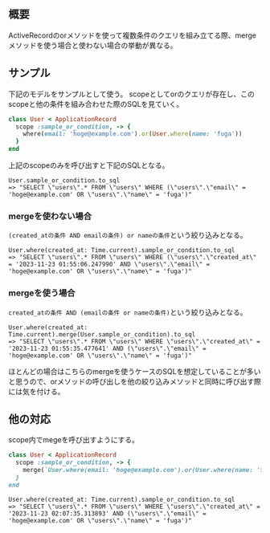 ## 概要

ActiveRecordのorメソッドを使って複数条件のクエリを組み立てる際、mergeメソッドを使う場合と使わない場合の挙動が異なる。

## サンプル

下記のモデルをサンプルとして使う。
scopeとしてorのクエリが存在し、このscopeと他の条件を組み合わせた際のSQLを見ていく。

```rb
class User < ApplicationRecord
  scope :sample_or_condition, -> {
    where(email: 'hoge@example.com').or(User.where(name: 'fuga'))
  }
end
```

上記のscopeのみを呼び出すと下記のSQLとなる。

```io
User.sample_or_condition.to_sql
=> "SELECT \"users\".* FROM \"users\" WHERE (\"users\".\"email\" = 'hoge@example.com' OR \"users\".\"name\" = 'fuga')"
```

### mergeを使わない場合

`(created_atの条件 AND emailの条件) or nameの条件`という絞り込みとなる。

```io
User.where(created_at: Time.current).sample_or_condition.to_sql
=> "SELECT \"users\".* FROM \"users\" WHERE (\"users\".\"created_at\" = '2023-11-23 01:55:06.247990' AND \"users\".\"email\" = 'hoge@example.com' OR \"users\".\"name\" = 'fuga')"
```

### mergeを使う場合

`created_atの条件 AND (emailの条件 or nameの条件)`という絞り込みとなる。

```io
User.where(created_at: Time.current).merge(User.sample_or_condition).to_sql
=> "SELECT \"users\".* FROM \"users\" WHERE \"users\".\"created_at\" = '2023-11-23 01:55:35.477641' AND (\"users\".\"email\" = 'hoge@example.com' OR \"users\".\"name\" = 'fuga')"
```

ほとんどの場合はこちらのmergeを使うケースのSQLを想定していることが多いと思うので、orメソッドの呼び出しを他の絞り込みメソッドと同時に呼び出す際には気を付ける。

## 他の対応

scope内でmegeを呼び出すようにする。

```rb
class User < ApplicationRecord
  scope :sample_or_condition, -> {
    merge(`User.where(email: 'hoge@example.com').or(User.where(name: 'fuga')))
  }
end
```

```io
User.where(created_at: Time.current).sample_or_condition.to_sql
=> "SELECT \"users\".* FROM \"users\" WHERE \"users\".\"created_at\" = '2023-11-23 02:07:35.313893' AND (\"users\".\"email\" = 'hoge@example.com' OR \"users\".\"name\" = 'fuga')"
```


